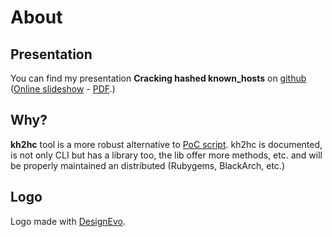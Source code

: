 # About

## Presentation

You can find my presentation **Cracking hashed known_hosts** on [github](https://github.com/Acceis/prez-known_hosts) ([Online slideshow](https://acceis.github.io/rump-SafetyNet/) - [PDF](https://github.com/Acceis/rump-SafetyNet/releases/download/v1.0.0/slides.pdf).)

## Why?

**kh2hc** tool is a more robust alternative to [PoC script](https://github.com/chris408/known_hosts-hashcat/blob/master/kh-converter.py). kh2hc is documented, is not only CLI but has a library too, the lib offer more methods, etc. and will be properly maintained an distributed (Rubygems, BlackArch, etc.)

## Logo

Logo made with [DesignEvo](https://www.designevo.com).
